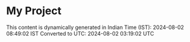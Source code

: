 # My Project

This content is dynamically generated in Indian Time (IST): 2024-08-02 08:49:02 IST
Converted to UTC: 2024-08-02 03:19:02 UTC
